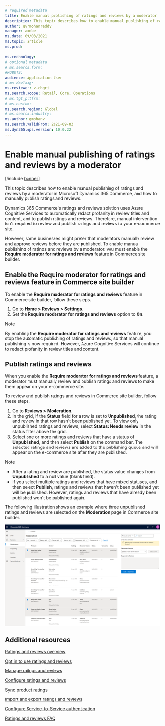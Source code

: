 ```yaml
---
# required metadata
title: Enable manual publishing of ratings and reviews by a moderator
description: This topic describes how to enable manual publishing of ratings and reviews by a moderator in Microsoft Dynamics 365 Commerce, and how to manually publish ratings and reviews.
author: gvrmohanreddy
manager: annbe
ms.date: 09/03/2021
ms.topic: article
ms.prod: 

ms.technology: 
# optional metadata
# ms.search.form: 
#ROBOTS: 
audience: Application User
# ms.devlang: 
ms.reviewer: v-chgri
ms.search.scope: Retail, Core, Operations
# ms.tgt_pltfrm: 
# ms.custom: 
ms.search.region: Global
# ms.search.industry: 
ms.author: gmohanv
ms.search.validFrom: 2021-09-03
ms.dyn365.ops.version: 10.0.22
---
```


# Enable manual publishing of ratings and reviews by a moderator

[!include [banner](includes/banner.md)]

This topic describes how to enable manual publishing of ratings and reviews by a moderator in Microsoft Dynamics 365 Commerce, and how to manually publish ratings and reviews.

Dynamics 365 Commerce's ratings and reviews solution uses Azure Cognitive Services to automatically redact profanity in review titles and content, and to publish ratings and reviews. Therefore, manual intervention isn't required to review and publish ratings and reviews to your e-commerce site.

However, some businesses might prefer that moderators manually review and approve reviews before they are published. To enable manual publishing of ratings and reviews by a moderator, you must enable the **Require moderator for ratings and reviews** feature in Commerce site builder.

## Enable the Require moderator for ratings and reviews feature in Commerce site builder

To enable the **Require moderator for ratings and reviews** feature in Commerce site builder, follow these steps.

1. Go to **Home \> Reviews \> Settings**.
1. Set the **Require moderator for ratings and reviews** option to **On**.

> [!NOTE]
> By enabling the **Require moderator for ratings and reviews** feature, you stop the automatic publishing of ratings and reviews, so that manual publishing is now required. However, Azure Cognitive Services will continue to redact profanity in review titles and content.

<!--![Require moderator for ratings and reviews setting in Commerce site builder.](media/Ratings-reviews-settings-human-moderation.png)-->

## Publish ratings and reviews

When you enable the **Require moderator for ratings and reviews** feature, a moderator must manually review and publish ratings and reviews to make them appear on your e-commerce site.

To review and publish ratings and reviews in Commerce site builder, follow these steps.

1. Go to **Reviews \> Moderation**.
1. In the grid, if the **Status** field for a row is set to **Unpublished**, the rating and review in that row hasn't been published yet. To view only unpublished ratings and reviews, select **Status: Needs review** in the status filter above the grid.
1. Select one or more ratings and reviews that have a status of **Unpublished**, and then select **Publish** on the command bar. The selected ratings and reviews are added to the publishing queue and will appear on the e-commerce site after they are published.

> [!NOTE]
> - After a rating and review are published, the status value changes from **Unpublished** to a null value (blank field).
> - If you select multiple ratings and reviews that have mixed statuses, and then select **Publish**, ratings and reviews that haven't been published yet will be published. However, ratings and reviews that have already been published won't be published again.

The following illustration shows an example where three unpublished ratings and reviews are selected on the **Moderation** page in Commerce site builder.

![Three unpublished ratings and reviews selected on the Moderation page in Commerce site builder.](media/Ratings-reviews-publishing-reviews.png)

<!--![Dynamics 365 Commerce - Ratings and Review configuration 2](media/Ratings-reviews-published-reviews.png)-->
<!--![Status filter](media/Ratings-reviews-published-reviews-status-filter.png)-->

## Additional resources

[Ratings and reviews overview](ratings-reviews-overview.md)

[Opt in to use ratings and reviews](opt-in-ratings-reviews.md)

[Manage ratings and reviews](manage-reviews.md)

[Configure ratings and reviews](configure-ratings-reviews.md)

[Sync product ratings](sync-product-ratings.md)

[Import and export ratings and reviews](import-export-reviews.md)

[Configure Service-to-Service authentication](service-to-service-auth.md)

[Ratings and reviews FAQ](ratings-reviews-faq.md)
